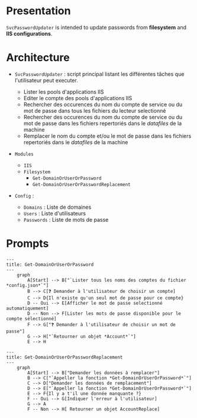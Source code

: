 # Presentation

```SvcPasswordUpdater``` is intended to update passwords from **filesystem** and **IIS configurations**.

# Architecture

* ```SvcPasswordUpdater``` : script principal listant les différentes tâches que l'utilisateur peut executer.
    * Lister les pools d'applications IIS
    * Editer le compte des pools d'applications IIS
    * Rechercher des occurences du nom du compte de service ou du mot de passe dans tous les fichiers du lecteur selectionné
    * Rechercher des occurences du nom du compte de service ou du mot de passe dans les fichiers repertoriés dans le *datafiles* de la machine
    * Remplacer le nom du compte et/ou le mot de passe dans les fichiers repertoriés dans le *datafiles* de la machine

* ```Modules```
    * ```IIS```
    * ```Filesystem```
        * ```Get-DomainOrUserOrPassword```
        * ```Get-DomainOrUserOrPasswordReplacement```
* ```Config``` :
    * ```Domains``` : Liste de domaines
    * ```Users``` : Liste d'utilisateurs
    * ```Passwords``` : Liste de mots de passe 

# Prompts

```mermaid
---
title: Get-DomainOrUserOrPassword
---
    graph
        A[Start] --> B["`Lister tous les noms des comptes du fichier *config.json*`"]
        B --> C[❓ Demander à l'utilisateur de choisir un compte]
        C --> D{Il n'existe qu'un seul mot de passe pour ce compte}
        D -- Oui --> E[Afficher le mot de passe selectionné automatiquement]
        D -- Non --> F[Lister les mots de passe disponible pour le compte sélectionné]
        F --> G["❓ Demander à l'utilisateur de choisir un mot de passe"]
        G --> H["`Retourner un objet *Account*`"]
        E --> H
```

```mermaid
---
title: Get-DomainOrUserOrPasswordReplacement
---
    graph
        A[Start] --> B["Demander les données à remplacer"]
        B --> C["`Appeller la fonction *Get-DomainOrUserOrPassword*`"]
        C --> D["Demander les données de remplacement"]
        D --> E["`Appeller la fonction *Get-DomainOrUserOrPassword*`"]
        E --> F{Il y a t'il une donnée manquante ?}
        F -- Oui --> G[Indiquer l'erreur à l'utilisateur]
        G --> A
        F -- Non --> H[ Retourner un objet AccountReplace]
```